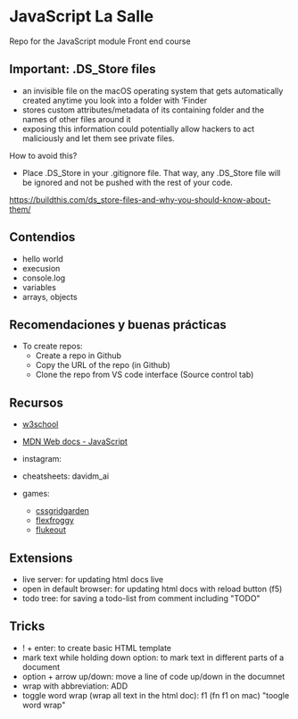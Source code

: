 # JavaScript La Salle
Repo for the JavaScript module Front end course

## Important: .DS_Store files
- an invisible file on the macOS operating system that gets automatically created anytime you look into a folder with ‘Finder
- stores custom attributes/metadata of its containing folder and the names of other files around it
- exposing this information could potentially allow hackers to act maliciously and let them see private files.

How to avoid this?
- Place .DS_Store in your .gitignore file. That way, any .DS_Store file will be ignored and not be pushed with the rest of your code.

https://buildthis.com/ds_store-files-and-why-you-should-know-about-them/

## Contendios

- hello world
- execusion
- console.log
- variables 
- arrays, objects

## Recomendaciones y buenas prácticas

- To create repos:
    - Create a repo in Github
    - Copy the URL of the repo (in Github)
    - Clone the repo from VS code interface (Source control tab)


## Recursos

- [w3school](https://www.w3schools.com/)
- [MDN Web docs - JavaScript](https://developer.mozilla.org/en-US/docs/Web/JavaScript)

- instagram:
-   cheatsheets: davidm_ai

- games:
    - [cssgridgarden](https://cssgridgarden.com/)
    - [flexfroggy](https://flexboxfroggy.com/)
    - [flukeout](https://flukeout.github.io/)

## Extensions 

- live server: for updating html docs live
- open in default browser: for updating html docs with reload button (f5)
- todo tree: for saving a todo-list from comment including "TODO"

## Tricks 

- ! + enter: to create basic HTML template
- mark text while holding down option: to mark text in different parts of a document 
- option + arrow up/down:  move a line of code up/down in the documnet
- wrap with abbreviation: ADD
- toggle word wrap (wrap all text in the html doc): f1 (fn f1 on mac) "toogle word wrap" 